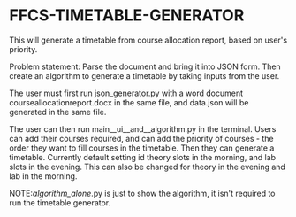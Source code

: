 # FFCS-TIMETABLE-GENERATOR
This will generate a timetable from course allocation report, based on user's priority.

Problem statement: Parse the document and bring it into JSON form. Then create an algorithm to generate a timetable by taking inputs from the user.

The user must first run json_generator.py with a word document courseallocationreport.docx in the same file, and data.json will be generated in the same file.

The user can then run main__ui__and__algorithm.py in the terminal. Users can add their courses required, and can add the priority of courses - the order they want to fill courses in the timetable. 
Then they can generate a timetable.
Currently default setting id theory slots in the morning, and lab slots in the evening. This can also be changed for theory in the evening and lab in the morning.

NOTE:_algorithm_alone_.py is just to show the algorithm, it isn't required to run the timetable generator. 




